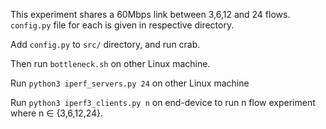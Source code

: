 This experiment shares a 60Mbps link between 3,6,12 and 24 flows. `config.py` file for each is given in respective directory.

Add `config.py` to `src/` directory, and run crab.

Then run `bottleneck.sh` on other Linux machine.

Run `python3 iperf_servers.py 24` on other Linux machine

Run `python3 iperf3_clients.py n` on end-device to run n flow experiment where n $\in$ {3,6,12,24}.
